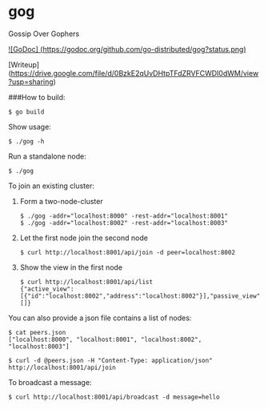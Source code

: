 gog
===

Gossip Over Gophers

[![GoDoc] (https://godoc.org/github.com/go-distributed/gog?status.png)](https://godoc.org/github.com/go-distributed/gog)

[Writeup] (https://drive.google.com/file/d/0BzkE2qUvDHtpTFdZRVFCWDI0dWM/view?usp=sharing)

###How to build:

```shell
$ go build
```

Show usage:

```shell
$ ./gog -h
```


Run a standalone node:

```shell
$ ./gog
```

To join an existing cluster:

1. Form a two-node-cluster

    ```shell
    $ ./gog -addr="localhost:8000" -rest-addr="localhost:8001"
    $ ./gog -addr="localhost:8002" -rest-addr="localhost:8003"
    ```

2. Let the first node join the second node

    ```shell
    $ curl http://localhost:8001/api/join -d peer=localhost:8002
    ```

3. Show the view in the first node

    ```shell
    $ curl http://localhost:8001/api/list
    {"active_view":[{"id":"localhost:8002","address":"localhost:8002"}],"passive_view":[]}
    ```

You can also provide a json file contains a list of nodes:
```shell
$ cat peers.json
["localhost:8000", "localhost:8001", "localhost:8002", "localhost:8003"]

$ curl -d @peers.json -H "Content-Type: application/json" http://localhost:8001/api/join
```

To broadcast a message:

```shell
$ curl http://localhost:8001/api/broadcast -d message=hello
```
